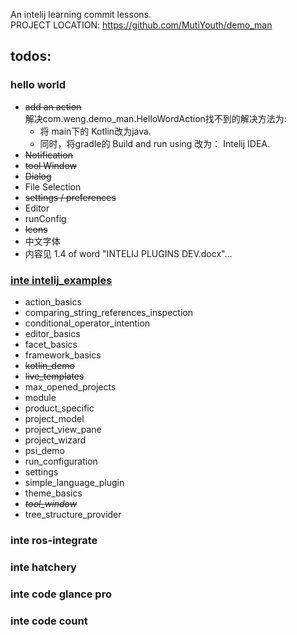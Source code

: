 An intelij learning commit lessons.<br/>
PROJECT LOCATION: https://github.com/MutiYouth/demo_man



## todos:
### hello world
* ~~add an action~~ <br/>
  解决com.weng.demo_man.HelloWordAction找不到的解决方法为:
  * 将 main下的 Kotlin改为java.
  * 同时，将gradle的 Build and run using 改为： Intelij IDEA.
* ~~Notification~~
* ~~tool Window~~
* ~~Dialog~~
* File Selection
* ~~settings / preferences~~
* Editor
* runConfig
* ~~Icons~~
* 中文字体
* 内容见 1.4 of word "INTELIJ PLUGINS DEV.docx"... 

### [inte intelij_examples](https://github.com/JetBrains/intellij-sdk-code-samples)
* action_basics
* comparing_string_references_inspection
* conditional_operator_intention
* editor_basics
* facet_basics
* framework_basics
* ~~kotlin_demo~~
* ~~live_templates~~
* max_opened_projects
* module
* product_specific
* project_model
* project_view_pane
* project_wizard
* psi_demo
* run_configuration
* settings
* simple_language_plugin
* theme_basics
* _~~tool_window~~_
* tree_structure_provider


### inte ros-integrate
### inte hatchery
### inte code glance pro
### inte code count